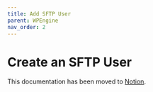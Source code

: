 ```yaml
---
title: Add SFTP User
parent: WPEngine
nav_order: 2
---
```


# Create an SFTP User

This documentation has been moved to [Notion](https://www.notion.so/SFTP-bfd0529d88e74919b205d424bcf99e34#c5e7adf1d15547aeb74bee3b6864feb7).
